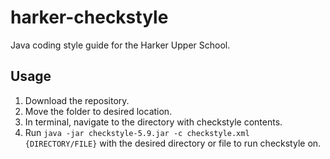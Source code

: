 # harker-checkstyle
Java coding style guide for the Harker Upper School.

## Usage
1. Download the repository.
2. Move the folder to desired location.
3. In terminal, navigate to the directory with checkstyle contents.
4. Run `java -jar checkstyle-5.9.jar -c checkstyle.xml {DIRECTORY/FILE}` with the desired directory or file to run checkstyle on.
